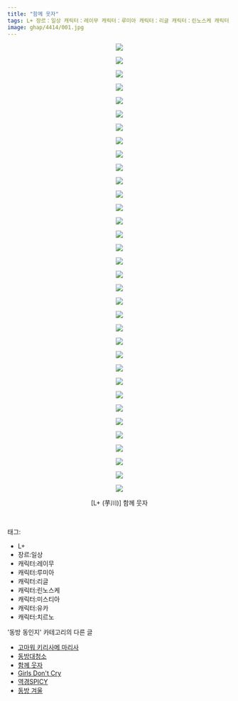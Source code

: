 ```yaml
---
title: "함께 웃자"
tags: L+ 장르：일상 캐릭터：레이무 캐릭터：루미아 캐릭터：리글 캐릭터：린노스케 캐릭터：미스티아 캐릭터：유카 캐릭터：치르노 芋川 동방_동인지
image: ghap/4414/001.jpg
---
```

<div class="article">
<p style="text-align: center; clear: none; float: none;"><img src="{{ site.nasurl }}/ghap/4414/001.jpg"/></p>
<p style="text-align: center; clear: none; float: none;"><img src="{{ site.nasurl }}/ghap/4414/002.jpg"/></p>
<p style="text-align: center; clear: none; float: none;"><img src="{{ site.nasurl }}/ghap/4414/003.jpg"/></p>
<p style="text-align: center; clear: none; float: none;"><img src="{{ site.nasurl }}/ghap/4414/004.jpg"/></p>
<p style="text-align: center; clear: none; float: none;"><img src="{{ site.nasurl }}/ghap/4414/005.jpg"/></p>
<p style="text-align: center; clear: none; float: none;"><img src="{{ site.nasurl }}/ghap/4414/006.jpg"/></p>
<p style="text-align: center; clear: none; float: none;"><img src="{{ site.nasurl }}/ghap/4414/007.jpg"/></p>
<p style="text-align: center; clear: none; float: none;"><img src="{{ site.nasurl }}/ghap/4414/008.jpg"/></p>
<p style="text-align: center; clear: none; float: none;"><img src="{{ site.nasurl }}/ghap/4414/009.jpg"/></p>
<p style="text-align: center; clear: none; float: none;"><img src="{{ site.nasurl }}/ghap/4414/010.jpg"/></p>
<p style="text-align: center; clear: none; float: none;"><img src="{{ site.nasurl }}/ghap/4414/011.jpg"/></p>
<p style="text-align: center; clear: none; float: none;"><img src="{{ site.nasurl }}/ghap/4414/012.jpg"/></p>
<p style="text-align: center; clear: none; float: none;"><img src="{{ site.nasurl }}/ghap/4414/013.jpg"/></p>
<p style="text-align: center; clear: none; float: none;"><img src="{{ site.nasurl }}/ghap/4414/014.jpg"/></p>
<p style="text-align: center; clear: none; float: none;"><img src="{{ site.nasurl }}/ghap/4414/015.jpg"/></p>
<p style="text-align: center; clear: none; float: none;"><img src="{{ site.nasurl }}/ghap/4414/016.jpg"/></p>
<p style="text-align: center; clear: none; float: none;"><img src="{{ site.nasurl }}/ghap/4414/017.jpg"/></p>
<p style="text-align: center; clear: none; float: none;"><img src="{{ site.nasurl }}/ghap/4414/018.jpg"/></p>
<p style="text-align: center; clear: none; float: none;"><img src="{{ site.nasurl }}/ghap/4414/019.jpg"/></p>
<p style="text-align: center; clear: none; float: none;"><img src="{{ site.nasurl }}/ghap/4414/020.jpg"/></p>
<p style="text-align: center; clear: none; float: none;"><img src="{{ site.nasurl }}/ghap/4414/021.jpg"/></p>
<p style="text-align: center; clear: none; float: none;"><img src="{{ site.nasurl }}/ghap/4414/022.jpg"/></p>
<p style="text-align: center; clear: none; float: none;"><img src="{{ site.nasurl }}/ghap/4414/023.jpg"/></p>
<p style="text-align: center; clear: none; float: none;"><img src="{{ site.nasurl }}/ghap/4414/024.jpg"/></p>
<p style="text-align: center; clear: none; float: none;"><img src="{{ site.nasurl }}/ghap/4414/025.jpg"/></p>
<p style="text-align: center; clear: none; float: none;"><img src="{{ site.nasurl }}/ghap/4414/026.jpg"/></p>
<p style="text-align: center; clear: none; float: none;"><img src="{{ site.nasurl }}/ghap/4414/027.jpg"/></p>
<p style="text-align: center; clear: none; float: none;"><img src="{{ site.nasurl }}/ghap/4414/028.jpg"/></p>
<p style="text-align: center; clear: none; float: none;"><img src="{{ site.nasurl }}/ghap/4414/029.jpg"/></p>
<p style="text-align: center; clear: none; float: none;"><img src="{{ site.nasurl }}/ghap/4414/030.jpg"/></p>
<p style="text-align: center; clear: none; float: none;"><img src="{{ site.nasurl }}/ghap/4414/031.jpg"/></p>
<p style="text-align: center; clear: none; float: none;"><img src="{{ site.nasurl }}/ghap/4414/032.jpg"/></p>
<p style="text-align: center; clear: none; float: none;"><img src="{{ site.nasurl }}/ghap/4414/033.jpg"/></p>
<p style="text-align: center; clear: none; float: none;"><img src="{{ site.nasurl }}/ghap/4414/034.jpg"/></p>
<p style="text-align: center; clear: none; float: none;">[L+ (芋川)] 함께 웃자</p>
<p><br/></p>
</div><div class="tagTrail">
<p>태그: </p>
<ul>
<li>L+</li>
<li>장르:일상</li>
<li>캐릭터:레이무</li>
<li>캐릭터:루미아</li>
<li>캐릭터:리글</li>
<li>캐릭터:린노스케</li>
<li>캐릭터:미스티아</li>
<li>캐릭터:유카</li>
<li>캐릭터:치르노</li>
</ul>
</div><div class="another">
<p>'동방 동인지' 카테고리의 다른 글</p>
<ul>
<li><a href="/2018-06-09-ghap_4416">고마워 키리사메 마리사</a></li>
<li><a href="/2018-06-09-ghap_4415">동방대청소</a></li>
<li><a href="/2018-06-09-ghap_4414">함께 웃자</a></li>
<li><a href="/2018-06-09-ghap_4413">Girls Don't Cry</a></li>
<li><a href="/2018-06-09-ghap_4412">역경SPICY</a></li>
<li><a href="/2018-06-09-ghap_4411">동방 겨울</a></li>
</ul>
</div><div class="cb_module cb_fluid">
<div class="cb_wrt cb_profile">
</div><!-- commentList close -->
</div>